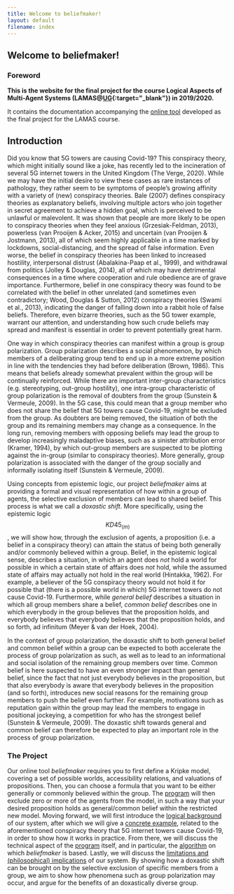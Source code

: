 ```yaml
---
title: Welcome to beliefmaker!
layout: default
filename: index
--- 
```

## Welcome to beliefmaker!

### Foreword

**This is the website for the final project for the course Logical Aspects of Multi-Agent Systems (LAMAS@[UG](https://www.rug.nl/){:target="_blank"}) in 2019/2020.**

It contains the documentation accompanying the [online tool](http://bick95.pythonanywhere.com/) developed as the final project for the LAMAS course.

## Introduction 

Did you know that 5G towers are causing Covid-19?
This conspiracy theory, which might initially sound like a joke, has recently led to the incineration of several 5G internet towers in the United Kingdom (The Verge, 2020).
While we may have the initial desire to view these cases as rare instances of pathology, they rather seem to be symptoms of people’s growing affinity with a variety of (new) conspiracy theories.
Bale (2007) defines conspiracy theories as explanatory beliefs, involving multiple actors who join together in secret agreement to achieve a hidden goal, which is perceived to be unlawful or malevolent.
It was shown that people are more likely to be open to conspiracy theories when they feel anxious (Grzesiak-Feldman, 2013), powerless (van Prooijen & Acker, 2015) and uncertain (van Prooijen & Jostmann, 2013), all of which seem highly applicable in a time marked by lockdowns, social-distancing, and the spread of false information.
Even worse, the belief in conspiracy theories has been linked to increased hostility, interpersonal distrust (Abalakina-Paap et al., 1999), and withdrawal from politics (Jolley & Douglas, 2014), all of which may have detrimental consequences in a time where cooperation and rule obedience are of grave importance.
Furthermore, belief in one conspiracy theory was found to be correlated with the belief in other unrelated (and sometimes even contradictory; Wood, Douglas & Sutton, 2012) conspiracy theories (Swami et al., 2013), indicating the danger of falling down into a rabbit hole of false beliefs.
Therefore, even bizarre theories, such as the 5G tower example, warrant our attention, and understanding how such crude beliefs may spread and manifest is essential in order to prevent potentially great harm.

One way in which conspiracy theories can manifest within a group is group polarization.
Group polarization describes a social phenomenon, by which members of a deliberating group tend to end up in a more extreme position in line with the tendencies they had before deliberation (Brown, 1986).
This means that beliefs already somewhat prevalent within the group will be continually reinforced.
While there are important inter-group characteristics (e.g. stereotyping, out-group hostility), one intra-group characteristic of group polarization is the removal of doubters from the group (Sunstein & Vermeule, 2009).
In the 5G case, this could mean that a group member who does not share the belief that 5G towers cause Covid-19, might be excluded from the group.
As doubters are being removed, the situation of both the group and its remaining members may change as a consequence.
In the long run, removing members with opposing beliefs may lead the group to develop increasingly maladaptive biases, such as a sinister attribution error (Kramer, 1994), by which out-group members are suspected to be plotting against the in-group (similar to conspiracy theories).
More generally, group polarization is associated with the danger of the group socially and informally isolating itself (Sunstein & Vermeule, 2009). 

Using concepts from epistemic logic, our project _beliefmaker_ aims at providing a formal and visual representation of how within a group of agents, the selective exclusion of members can lead to shared belief.
This process is what we call a _doxastic shift_.
More specifically, using the epistemic logic $$KD45_{(m)}$$, we will show how, through the exclusion of agents, a proposition (i.e. a belief in a conspiracy theory) can attain the status of being both generally and/or commonly believed within a group.
Belief, in the epistemic logical sense, describes a situation, in which an agent does _not_ hold a world for possible in which a certain state of affairs does _not_ hold, while the assumed state of affairs may actually not hold in the real world (Hintakka, 1962).
For example, a believer of the 5G conspiracy theory would not hold it for possible that (there is a possible world in which) 5G internet towers do not cause Covid-19.
Furthermore, while _general belief_ describes a situation in which all group members share a belief, _common belief_ describes one in which everybody in the group believes that the proposition holds, and everybody believes that everybody believes that the proposition holds, and so forth, ad infinitum (Meyer & van der Hoek, 2004). 

In the context of group polarization, the doxastic shift to both general belief and common belief within a group can be expected to both accelerate the process of group polarization as such, as well as to lead to an informational and social isolation of the remaining group members over time.
Common belief is here suspected to have an even stronger impact than general belief, since the fact that not just everybody believes in the proposition, but that also everybody is aware that everybody believes in the proposition (and so forth), introduces new social reasons for the remaining group members to push the belief even further.
For example, motivations such as reputation gain within the group may lead the members to engage in positional jockeying, a competition for who has the strongest belief (Sunstein & Vermeule, 2009).
The doxastic shift towards general and common belief can therefore be expected to play an important role in the process of group polarization.

### The Project

Our online tool _beliefmaker_ requires you to first define a Kripke model, covering a set of possible worlds, accessibility relations, and valuations of propositions.
Then, you can choose a formula that you want to be either generally or commonly believed within the group.
The [program](https://bick95.pythonanywhere.com/) will then exclude zero or more of the agents from the model, in such a way that your desired proposition holds as general/common belief within the restricted new model.
Moving forward, we will first introduce the [logical background](https://bick95.github.io/beliefmaker/logical_background) of our system, after which we will give a [concrete example](https://bick95.github.io/beliefmaker/example), related to the aforementioned conspiracy theory that 5G internet towers cause Covid-19, in order to show how it works in practice.
From there, we will discuss the technical aspect of the [program](https://bick95.github.io/beliefmaker/technical_report) itself, and in particular, the [algorithm](https://bick95.github.io/beliefmaker/logic_implementation) on which _beliefmaker_ is based.
Lastly, we will discuss the [limitations and (philosophical) implications](https://bick95.github.io/beliefmaker/limitations_considerations) of our system.
By showing how a doxastic shift can be brought on by the selective exclusion of specific members from a group, we aim to show how phenomena such as group polarization may occur, and argue for the benefits of an doxastically diverse group.